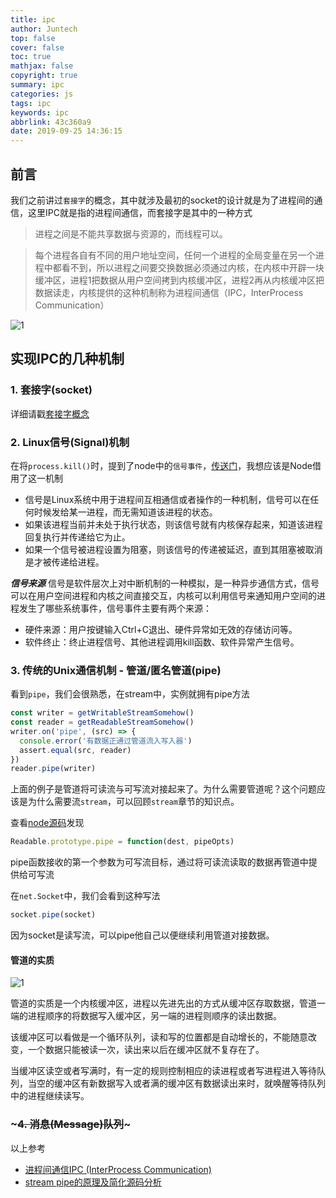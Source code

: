 ```yaml
---
title: ipc
author: Juntech
top: false
cover: false
toc: true
mathjax: false
copyright: true
summary: ipc
categories: js
tags: ipc
keywords: ipc
abbrlink: 43c360a9
date: 2019-09-25 14:36:15
---
```


## 前言

我们之前讲过`套接字`的概念，其中就涉及最初的socket的设计就是为了进程间的通信，这里IPC就是指的进程间通信，而套接字是其中的一种方式

> 进程之间是不能共享数据与资源的，而线程可以。

> 每个进程各自有不同的用户地址空间，任何一个进程的全局变量在另一个进程中都看不到，所以进程之间要交换数据必须通过内核，在内核中开辟一块缓冲区，进程1把数据从用户空间拷到内核缓冲区，进程2再从内核缓冲区把数据读走，内核提供的这种机制称为进程间通信（IPC，InterProcess Communication）

![1](C:\Users\Ryan\Desktop\nodejs-learn-master\images\ipc\ipc.webp)

## 实现IPC的几种机制

### 1. 套接字(socket)

详细请戳[套接字概念](./socket.md)

### 2. Linux信号(Signal)机制

在将`process.kill()`时，提到了node中的`信号事件`，[传送门](https://github.com/Jmingzi/nodejs-learn/blob/master/%E5%9F%BA%E7%A1%80%E6%A8%A1%E5%9D%97/process.md#22-process%E7%9A%84%E6%96%B9%E6%B3%95)，我想应该是Node借用了这一机制

- 信号是Linux系统中用于进程间互相通信或者操作的一种机制，信号可以在任何时候发给某一进程，而无需知道该进程的状态。
- 如果该进程当前并未处于执行状态，则该信号就有内核保存起来，知道该进程回复执行并传递给它为止。
- 如果一个信号被进程设置为阻塞，则该信号的传递被延迟，直到其阻塞被取消是才被传递给进程。

***信号来源***
信号是软件层次上对中断机制的一种模拟，是一种异步通信方式，信号可以在用户空间进程和内核之间直接交互，内核可以利用信号来通知用户空间的进程发生了哪些系统事件，信号事件主要有两个来源：

- 硬件来源：用户按键输入Ctrl+C退出、硬件异常如无效的存储访问等。
- 软件终止：终止进程信号、其他进程调用kill函数、软件异常产生信号。

### 3. 传统的Unix通信机制 - 管道/匿名管道(pipe)

看到`pipe`，我们会很熟悉，在stream中，实例就拥有pipe方法

```js
const writer = getWritableStreamSomehow()
const reader = getReadableStreamSomehow()
writer.on('pipe', (src) => {
  console.error('有数据正通过管道流入写入器')
  assert.equal(src, reader)
})
reader.pipe(writer)
```

上面的例子是管道将可读流与可写流对接起来了。为什么需要管道呢？这个问题应该是为什么需要流`stream`，可以回顾`stream`章节的知识点。

查看[node源码](https://github.com/nodejs/node/blob/master/lib/_stream_readable.js#L591)发现

```js
Readable.prototype.pipe = function(dest, pipeOpts)
```

pipe函数接收的第一个参数为可写流目标，通过将可读流读取的数据再管道中提供给可写流

在`net.Socket`中，我们会看到这种写法

```js
socket.pipe(socket)
```

因为socket是读写流，可以pipe他自己以便继续利用管道对接数据。

#### 管道的实质

![1](C:\Users\Ryan\Desktop\nodejs-learn-master\images\ipc\pipe.webp)

管道的实质是一个内核缓冲区，进程以先进先出的方式从缓冲区存取数据，管道一端的进程顺序的将数据写入缓冲区，另一端的进程则顺序的读出数据。

该缓冲区可以看做是一个循环队列，读和写的位置都是自动增长的，不能随意改变，一个数据只能被读一次，读出来以后在缓冲区就不复存在了。

当缓冲区读空或者写满时，有一定的规则控制相应的读进程或者写进程进入等待队列，当空的缓冲区有新数据写入或者满的缓冲区有数据读出来时，就唤醒等待队列中的进程继续读写。

### ~~~4. 消息(Message)队列~~~

以上参考

- [进程间通信IPC (InterProcess Communication)](https://www.jianshu.com/p/c1015f5ffa74)
- [stream pipe的原理及简化源码分析](https://juejin.im/post/5a75403ef265da4e7c185b3b)